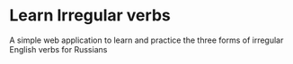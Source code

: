 # Learn Irregular verbs

A simple web application to learn and practice the three forms of irregular English verbs for Russians
